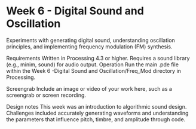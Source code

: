 # Week 6 - Digital Sound and Oscillation
Experiments with generating digital sound, understanding oscillation principles, and implementing frequency modulation (FM) synthesis.

Requirements
Written in Processing 4.3 or higher.
Requires a sound library (e.g., minim, sound) for audio output.
Operation
Run the main .pde file within the Week 6 -Digital Sound and Oscillation/Freq_Mod directory in Processing.

Screengrab
Include an image or video of your work here, such as a screengrab or screen recording.

Design notes
This week was an introduction to algorithmic sound design. Challenges included accurately generating waveforms and understanding the parameters that influence pitch, timbre, and amplitude through code.
